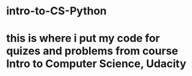 # intro-to-CS-Python
# this is where i put my code for quizes and problems from course Intro to Computer Science, Udacity
